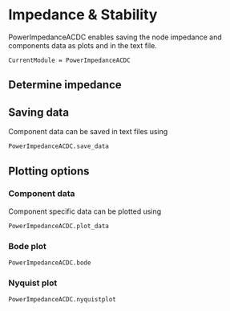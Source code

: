 # Impedance & Stability

PowerImpedanceACDC enables saving the node impedance and components data as plots and
in the text file.

```@meta
CurrentModule = PowerImpedanceACDC
```
## Determine impedance

## Saving data
Component data can be saved in text files using
```@docs
PowerImpedanceACDC.save_data
```



## Plotting options

### Component data
Component specific data can be plotted using
```@docs
PowerImpedanceACDC.plot_data
```

### Bode plot
```@docs
PowerImpedanceACDC.bode
```

### Nyquist plot

```@docs
PowerImpedanceACDC.nyquistplot
```

